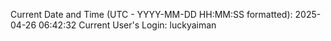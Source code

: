 Current Date and Time (UTC - YYYY-MM-DD HH:MM:SS formatted): 2025-04-26 06:42:32
Current User's Login: luckyaiman
